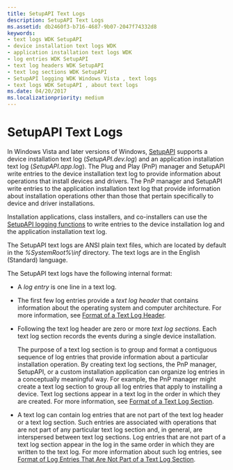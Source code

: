 ```yaml
---
title: SetupAPI Text Logs
description: SetupAPI Text Logs
ms.assetid: db2460f3-b716-4687-9b07-2047f74332d8
keywords:
- text logs WDK SetupAPI
- device installation text logs WDK
- application installation text logs WDK
- log entries WDK SetupAPI
- text log headers WDK SetupAPI
- text log sections WDK SetupAPI
- SetupAPI logging WDK Windows Vista , text logs
- text logs WDK SetupAPI , about text logs
ms.date: 04/20/2017
ms.localizationpriority: medium
---
```


# SetupAPI Text Logs


In Windows Vista and later versions of Windows, [SetupAPI](setupapi.md) supports a device installation text log (*SetupAPI.dev.log*) and an application installation text log (*SetupAPI.app.log*). The Plug and Play (PnP) manager and SetupAPI write entries to the device installation text log to provide information about operations that install devices and drivers. The PnP manager and SetupAPI write entries to the application installation text log that provide information about installation operations other than those that pertain specifically to device and driver installations.

Installation applications, class installers, and co-installers can use the [SetupAPI logging functions](using-the-setupapi-logging-functions.md) to write entries to the device installation log and the application installation text log.

The SetupAPI text logs are ANSI plain text files, which are located by default in the *%SystemRoot%\\inf* directory. The text logs are in the English (Standard) language.

The SetupAPI text logs have the following internal format:

-   A *log entry* is one line in a text log.

-   The first few log entries provide a *text log header* that contains information about the operating system and computer architecture. For more information, see [Format of a Text Log Header](format-of-a-text-log-header.md).

-   Following the text log header are zero or more *text log sections*. Each text log section records the events during a single device installation.

    The purpose of a text log section is to group and format a contiguous sequence of log entries that provide information about a particular installation operation. By creating text log sections, the PnP manager, SetupAPI, or a custom installation application can organize log entries in a conceptually meaningful way. For example, the PnP manager might create a text log section to group all log entries that apply to installing a device. Text log sections appear in a text log in the order in which they are created. For more information, see [Format of a Text Log Section](format-of-a-text-log-section.md).

-   A text log can contain log entries that are not part of the text log header or a text log section. Such entries are associated with operations that are not part of any particular text log section and, in general, are interspersed between text log sections. Log entries that are not part of a text log section appear in the log in the same order in which they are written to the text log. For more information about such log entries, see [Format of Log Entries That Are Not Part of a Text Log Section](format-of-log-entries-that-are-not-part-of-a-text-log-section.md).

 

 





